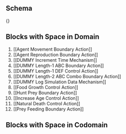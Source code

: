 ## Schema

{}

## Blocks with Space in Domain
1. [[Agent Movement Boundary Action]]
2. [[Agent Reproduction Boundary Action]]
3. [[DUMMY Increment Time Mechanism]]
4. [[DUMMY Length-1 ABC Boundary Action]]
5. [[DUMMY Length-1 DEF Control Action]]
6. [[DUMMY Length-2 ABC Combo Boundary Action]]
7. [[DUMMY Log Simulation Data Mechanism]]
8. [[Food Growth Control Action]]
9. [[Hunt Prey Boundary Action]]
10. [[Increase Age Control Action]]
11. [[Natural Death Control Action]]
12. [[Prey Feeding Boundary Action]]

## Blocks with Space in Codomain

